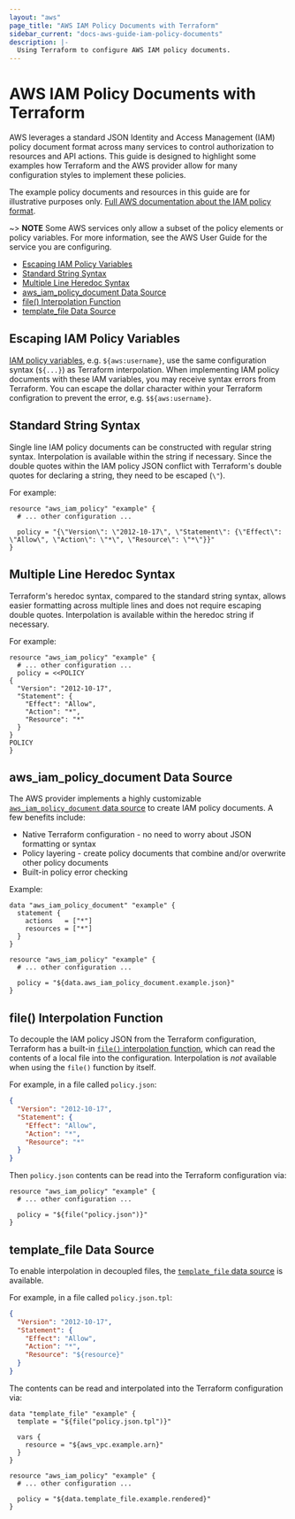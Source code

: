 ```yaml
---
layout: "aws"
page_title: "AWS IAM Policy Documents with Terraform"
sidebar_current: "docs-aws-guide-iam-policy-documents"
description: |-
  Using Terraform to configure AWS IAM policy documents.
---
```


# AWS IAM Policy Documents with Terraform

AWS leverages a standard JSON Identity and Access Management (IAM) policy document format across many services to control authorization to resources and API actions. This guide is designed to highlight some examples how Terraform and the AWS provider allow for many configuration styles to implement these policies.

The example policy documents and resources in this guide are for illustrative purposes only. [Full AWS documentation about the IAM policy format](https://docs.aws.amazon.com/IAM/latest/UserGuide/reference_policies_elements.html).

~> **NOTE** Some AWS services only allow a subset of the policy elements or policy variables. For more information, see the AWS User Guide for the service you are configuring.

<!-- TOC depthFrom:2 -->

- [Escaping IAM Policy Variables](#escaping-iam-policy-variables)
- [Standard String Syntax](#standard-string-syntax)
- [Multiple Line Heredoc Syntax](#multiple-line-heredoc-syntax)
- [aws_iam_policy_document Data Source](#aws_iam_policy_document-data-source)
- [file() Interpolation Function](#file-interpolation-function)
- [template_file Data Source](#template_file-data-source)

<!-- /TOC -->

## Escaping IAM Policy Variables

[IAM policy variables](https://docs.aws.amazon.com/IAM/latest/UserGuide/reference_policies_variables.html), e.g. `${aws:username}`, use the same configuration syntax (`${...}`) as Terraform interpolation. When implementing IAM policy documents with these IAM variables, you may receive syntax errors from Terraform. You can escape the dollar character within your Terraform configration to prevent the error, e.g. `$${aws:username}`.

## Standard String Syntax

Single line IAM policy documents can be constructed with regular string syntax. Interpolation is available within the string if necessary. Since the double quotes within the IAM policy JSON conflict with Terraform's double quotes for declaring a string, they need to be escaped (`\"`).

For example:

```hcl
resource "aws_iam_policy" "example" {
  # ... other configuration ...

  policy = "{\"Version\": \"2012-10-17\", \"Statement\": {\"Effect\": \"Allow\", \"Action\": \"*\", \"Resource\": \"*\"}}"
}
```

## Multiple Line Heredoc Syntax

Terraform's heredoc syntax, compared to the standard string syntax, allows easier formatting across multiple lines and does not require escaping double quotes. Interpolation is available within the heredoc string if necessary.

For example:

```hcl
resource "aws_iam_policy" "example" {
  # ... other configuration ...
  policy = <<POLICY
{
  "Version": "2012-10-17",
  "Statement": {
    "Effect": "Allow",
    "Action": "*",
    "Resource": "*"
  }
}
POLICY
}
```

## aws_iam_policy_document Data Source

The AWS provider implements a highly customizable [`aws_iam_policy_document` data source](/docs/providers/aws/d/iam_policy_document.html) to create IAM policy documents. A few benefits include:

- Native Terraform configuration - no need to worry about JSON formatting or syntax
- Policy layering - create policy documents that combine and/or overwrite other policy documents
- Built-in policy error checking

Example:

```hcl
data "aws_iam_policy_document" "example" {
  statement {
    actions   = ["*"]
    resources = ["*"]
  }
}

resource "aws_iam_policy" "example" {
  # ... other configuration ...

  policy = "${data.aws_iam_policy_document.example.json}"
}
```

## file() Interpolation Function

To decouple the IAM policy JSON from the Terraform configuration, Terraform has a built-in [`file()` interpolation function](/docs/configuration/interpolation.html#file-path-), which can read the contents of a local file into the configuration. Interpolation is _not_ available when using the `file()` function by itself.

For example, in a file called `policy.json`:

```json
{
  "Version": "2012-10-17",
  "Statement": {
    "Effect": "Allow",
    "Action": "*",
    "Resource": "*"
  }
}
```

Then `policy.json` contents can be read into the Terraform configuration via:

```hcl
resource "aws_iam_policy" "example" {
  # ... other configuration ...

  policy = "${file("policy.json")}"
}
```

## template_file Data Source

To enable interpolation in decoupled files, the [`template_file` data source](/docs/providers/template/d/file.html) is available.

For example, in a file called `policy.json.tpl`:

```json
{
  "Version": "2012-10-17",
  "Statement": {
    "Effect": "Allow",
    "Action": "*",
    "Resource": "${resource}"
  }
}
```

The contents can be read and interpolated into the Terraform configuration via:

```hcl
data "template_file" "example" {
  template = "${file("policy.json.tpl")}"

  vars {
    resource = "${aws_vpc.example.arn}"
  }
}

resource "aws_iam_policy" "example" {
  # ... other configuration ...

  policy = "${data.template_file.example.rendered}"
}
```
